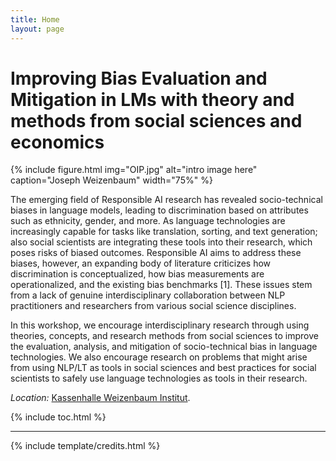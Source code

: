 ```yaml
---
title: Home
layout: page
---
```


# Improving Bias Evaluation and Mitigation in LMs with theory and methods from social sciences and economics

{% include figure.html img="OIP.jpg" alt="intro image here" caption="Joseph Weizenbaum" width="75%" %}

The emerging field of Responsible AI research has revealed socio-technical biases in language models, leading to discrimination based on attributes such as ethnicity, gender, and more. As language technologies are increasingly capable for tasks like translation, sorting, and text generation; also social scientists are integrating these tools into their research, which poses risks of biased outcomes. Responsible AI aims to address these biases, however, an expanding body of literature criticizes how discrimination is conceptualized, how bias measurements are operationalized, and the existing bias benchmarks [1]. These issues stem from a lack of genuine interdisciplinary collaboration between NLP practitioners and researchers from various social science disciplines.

In this workshop, we encourage interdisciplinary research through using theories, concepts, and research methods from social sciences to improve the evaluation, analysis, and mitigation of socio-technical bias in language technologies. We also encourage research on problems that might arise from using NLP/LT as tools in social sciences and best practices for social scientists to safely use language technologies as tools in their research.

*Location:* [Kassenhalle Weizenbaum Institut](https://www.weizenbaum-institut.de/).

{% include toc.html %}

------

{% include template/credits.html %}
